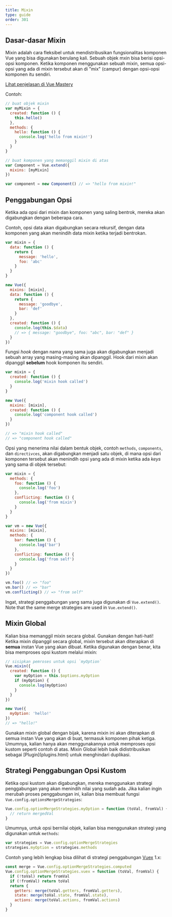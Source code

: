 ```yaml
---
title: Mixin
type: guide
order: 301
---
```


## Dasar-dasar Mixin

Mixin adalah cara fleksibel untuk mendistribusikan fungsionalitas komponen Vue yang bisa digunakan berulang kali. Sebuah objek mxin bisa berisi opsi-opsi komponen. Ketika komponen menggunakan sebuah mixin, semua opsi-opsi yang ada di mixin tersebut akan di "mix" (campur) dengan opsi-opsi komponen itu sendiri.


<div class="vue-mastery"><a href="https://www.vuemastery.com/courses/next-level-vue/mixins" target="_blank" rel="noopener" title="Mixins Tutorial">Lihat penjelasan di Vue Mastery</a></div>

Contoh:

``` js
// buat objek mixin
var myMixin = {
  created: function () {
    this.hello()
  },
  methods: {
    hello: function () {
      console.log('hello from mixin!')
    }
  }
}

// buat komponen yang memanggil mixin di atas
var Component = Vue.extend({
  mixins: [myMixin]
})

var component = new Component() // => "hello from mixin!"
```

## Penggabungan Opsi

Ketika ada opsi dari mixin dan komponen yang saling bentrok, mereka akan digabungkan dengan beberapa cara.

Contoh, opsi data akan digabungkan secara rekursif, dengan data komponen yang akan menindih data mixin ketika terjadi bentrokan.

``` js
var mixin = {
  data: function () {
    return {
      message: 'hello',
      foo: 'abc'
    }
  }
}

new Vue({
  mixins: [mixin],
  data: function () {
    return {
      message: 'goodbye',
      bar: 'def'
    }
  },
  created: function () {
    console.log(this.$data)
    // => { message: "goodbye", foo: "abc", bar: "def" }
  }
})
```

Fungsi _hook_ dengan nama yang sama juga akan digabungkan menjadi sebuah array yang masing-masing akan dipanggil. Hook dari mixin akan dipanggil **sebelum** hook komponen itu sendiri.

``` js
var mixin = {
  created: function () {
    console.log('mixin hook called')
  }
}

new Vue({
  mixins: [mixin],
  created: function () {
    console.log('component hook called')
  }
})

// => "mixin hook called"
// => "component hook called"
```

Opsi yang menerima nilai dalam bentuk objek, contoh `methods`, `components`, dan `directivces`, akan digabungkan menjadi satu objek, di mana opsi dari komponen tersebut akan menindih opsi yang ada di mixin ketika ada _keys_ yang sama di objek tersebut:

``` js
var mixin = {
  methods: {
    foo: function () {
      console.log('foo')
    },
    conflicting: function () {
      console.log('from mixin')
    }
  }
}

var vm = new Vue({
  mixins: [mixin],
  methods: {
    bar: function () {
      console.log('bar')
    },
    conflicting: function () {
      console.log('from self')
    }
  }
})

vm.foo() // => "foo"
vm.bar() // => "bar"
vm.conflicting() // => "from self"
```

Ingat, strategi penggabungan yang sama juga digunakan di `Vue.extend()`.
Note that the same merge strategies are used in `Vue.extend()`.

## Mixin Global

Kalian bisa memanggil mixin secara global. Gunakan dengan hati-hati! Ketika mixin dipanggil secara global, mixin tersebut akan diterapkan di **semua** instan Vue yang akan dibuat. Ketika digunakan dengan benar, kita bisa memproses opsi kustom melalui mixin:

``` js
// sisipkan pemroses untuk opsi `myOption`
Vue.mixin({
  created: function () {
    var myOption = this.$options.myOption
    if (myOption) {
      console.log(myOption)
    }
  }
})

new Vue({
  myOption: 'hello!'
})
// => "hello!"
```

<p class="tip">
Gunakan mixin global dengan bijak, karena mixin ini akan diterapkan di semua instan Vue yang akan di buat, termasuk komponen pihak ketiga. Umumnya, kalian hanya akan menggunakannya untuk memproses opsi kustom seperti contoh di atas. Mixin Global lebih baik didistribusikan sebagai [Plugin](plugins.html) untuk menghindari duplikasi.</p>

## Strategi Penggabungan Opsi Kustom

Ketika opsi kustom akan digabungkan, mereka menggunakan strategi penggabungan yang akan menindih nilai yang sudah ada. Jika kalian ingin merubah proses penggabungan ini, kalian bisa membuat fungsi `Vue.config.optionsMergeStrategies`:

``` js
Vue.config.optionMergeStrategies.myOption = function (toVal, fromVal) {
  // return mergedVal
}
```

Umumnya, untuk opsi bernilai objek, kalian bisa menggunakan strategi yang digunakan untuk `methods`:

``` js
var strategies = Vue.config.optionMergeStrategies
strategies.myOption = strategies.methods
```

Contoh yang lebih lengkap bisa dilihat di strategi penggabungan [Vuex](https://github.com/vuejs/vuex) 1.x:

``` js
const merge = Vue.config.optionMergeStrategies.computed
Vue.config.optionMergeStrategies.vuex = function (toVal, fromVal) {
  if (!toVal) return fromVal
  if (!fromVal) return toVal
  return {
    getters: merge(toVal.getters, fromVal.getters),
    state: merge(toVal.state, fromVal.state),
    actions: merge(toVal.actions, fromVal.actions)
  }
}
```

